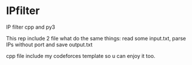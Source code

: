# IPfilter
IP filter cpp and py3

This rep include 2 file what do the same things: read some input.txt, parse IPs without port and save output.txt

cpp file include my codeforces template so u can enjoy it too.
